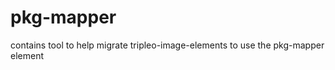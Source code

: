 pkg-mapper
==========

contains tool to help migrate tripleo-image-elements to use the pkg-mapper element
